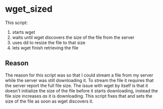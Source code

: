 wget_sized
==========

This script:

1. starts wget
2. waits until wget discovers the size of the file from the server
3. uses dd to resize the file to that size
4. lets wget finish retrieving the file

Reason
------

The reason for this script was so that I could stream a file from my server while the server was still downloading it.   To stream the file it requires that the server report the full file size.  The issue with wget by itself is that it doesn't initialize the size of the file before it starts downloading, instead the file size increases _as_ it is downloading.  This script fixes that and sets the size of the file as soon as wget discovers it.
